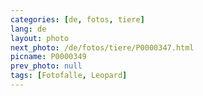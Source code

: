 ```yaml
---
categories: [de, fotos, tiere]
lang: de
layout: photo
next_photo: /de/fotos/tiere/P0000347.html
picname: P0000349
prev_photo: null
tags: [Fotofalle, Leopard]
---
```

